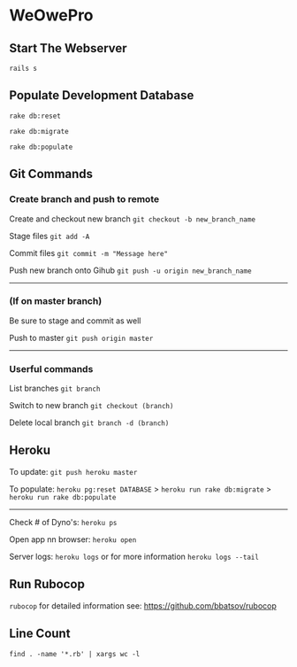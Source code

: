 # WeOwePro

## Start The Webserver
`rails s`

## Populate Development Database

`rake db:reset`

`rake db:migrate`

`rake db:populate` 

## Git Commands

### Create branch and push to remote

Create and checkout new branch `git checkout -b new_branch_name`

Stage files `git add -A`

Commit files `git commit -m "Message here"`

Push new branch onto Gihub `git push -u origin new_branch_name`

***
### (If on master branch)

Be sure to stage and commit as well

Push to master `git push origin master`

***

### Userful commands

List branches `git branch`

Switch to new branch `git checkout (branch)`

Delete local branch `git branch -d (branch)`

## Heroku
To update: `git push heroku master`

To populate: `heroku pg:reset DATABASE` > `heroku run rake db:migrate` > `heroku run rake db:populate` 

***

Check # of Dyno's: `heroku ps`

Open app nn browser: `heroku open`

Server logs: `heroku logs` or for more information `heroku logs --tail`

## Run Rubocop

`rubocop` for detailed information see: https://github.com/bbatsov/rubocop

## Line Count
`find . -name '*.rb' | xargs wc -l`
